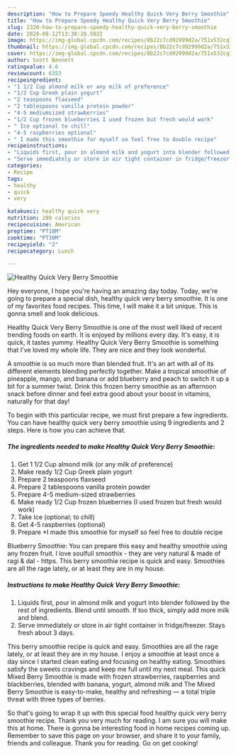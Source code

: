 ```yaml
---
description: "How to Prepare Speedy Healthy Quick Very Berry Smoothie"
title: "How to Prepare Speedy Healthy Quick Very Berry Smoothie"
slug: 2320-how-to-prepare-speedy-healthy-quick-very-berry-smoothie
date: 2020-08-12T13:38:28.502Z
image: https://img-global.cpcdn.com/recipes/8b22c7cd92999d2a/751x532cq70/healthy-quick-very-berry-smoothie-recipe-main-photo.jpg
thumbnail: https://img-global.cpcdn.com/recipes/8b22c7cd92999d2a/751x532cq70/healthy-quick-very-berry-smoothie-recipe-main-photo.jpg
cover: https://img-global.cpcdn.com/recipes/8b22c7cd92999d2a/751x532cq70/healthy-quick-very-berry-smoothie-recipe-main-photo.jpg
author: Scott Bennett
ratingvalue: 4.6
reviewcount: 6353
recipeingredient:
- "1 1/2 Cup almond milk or any milk of preference"
- "1/2 Cup Greek plain yogurt"
- "2 teaspoons flaxseed"
- "2 tablespoons vanilla protein powder"
- "4-5 mediumsized strawberries"
- "1/2 Cup frozen blueberries I used frozen but fresh would work"
- " Ice optional to chill"
- "4-5 raspberries optional"
- " I made this smoothie for myself so feel free to double recipe"
recipeinstructions:
- "Liquids first, pour in almond milk and yogurt into blender followed by the rest of ingredients. Blend until smooth. If too thick, simply add more milk and blend."
- "Serve immediately or store in air tight container in fridge/freezer. Stays fresh about 3 days."
categories:
- Recipe
tags:
- healthy
- quick
- very

katakunci: healthy quick very 
nutrition: 209 calories
recipecuisine: American
preptime: "PT18M"
cooktime: "PT30M"
recipeyield: "2"
recipecategory: Lunch

---
```



![Healthy Quick Very Berry Smoothie](https://img-global.cpcdn.com/recipes/8b22c7cd92999d2a/751x532cq70/healthy-quick-very-berry-smoothie-recipe-main-photo.jpg)

Hey everyone, I hope you're having an amazing day today. Today, we're going to prepare a special dish, healthy quick very berry smoothie. It is one of my favorites food recipes. This time, I will make it a bit unique. This is gonna smell and look delicious.

Healthy Quick Very Berry Smoothie is one of the most well liked of recent trending foods on earth. It is enjoyed by millions every day. It's easy, it is quick, it tastes yummy. Healthy Quick Very Berry Smoothie is something that I've loved my whole life. They are nice and they look wonderful.

A smoothie is so much more than blended fruit. It&#39;s an art with all of its different elements blending perfectly together. Make a tropical smoothie of pineapple, mango, and banana or add blueberry and peach to switch it up a bit for a summer twist. Drink this frozen berry smoothie as an afternoon snack before dinner and feel extra good about your boost in vitamins, naturally for that day!


To begin with this particular recipe, we must first prepare a few ingredients. You can have healthy quick very berry smoothie using 9 ingredients and 2 steps. Here is how you can achieve that.

<!--inarticleads1-->

##### The ingredients needed to make Healthy Quick Very Berry Smoothie:

1. Get 1 1/2 Cup almond milk (or any milk of preference)
1. Make ready 1/2 Cup Greek plain yogurt
1. Prepare 2 teaspoons flaxseed
1. Prepare 2 tablespoons vanilla protein powder
1. Prepare 4-5 medium-sized strawberries
1. Make ready 1/2 Cup frozen blueberries (I used frozen but fresh would work)
1. Take  Ice (optional; to chill)
1. Get 4-5 raspberries (optional)
1. Prepare  *I made this smoothie for myself so feel free to double recipe


Blueberry Smoothie: You can prepare this easy and healthy smoothie using any frozen fruit. I love soulfull smoothix - they are very natural &amp; made of ragi &amp; dal - https. This berry smoothie recipe is quick and easy. Smoothies are all the rage lately, or at least they are in my house. 

<!--inarticleads2-->

##### Instructions to make Healthy Quick Very Berry Smoothie:

1. Liquids first, pour in almond milk and yogurt into blender followed by the rest of ingredients. Blend until smooth. If too thick, simply add more milk and blend.
1. Serve immediately or store in air tight container in fridge/freezer. Stays fresh about 3 days.


This berry smoothie recipe is quick and easy. Smoothies are all the rage lately, or at least they are in my house. I enjoy a smoothie at least once a day since I started clean eating and focusing on healthy eating. Smoothies satisfy the sweets cravings and keep me full until my next meal. This quick Mixed Berry Smoothie is made with frozen strawberries, raspberries and blackberries, blended with banana, yogurt, almond milk and The Mixed Berry Smoothie is easy-to-make, healthy and refreshing — a total triple threat with three types of berries. 

So that's going to wrap it up with this special food healthy quick very berry smoothie recipe. Thank you very much for reading. I am sure you will make this at home. There is gonna be interesting food in home recipes coming up. Remember to save this page on your browser, and share it to your family, friends and colleague. Thank you for reading. Go on get cooking!

